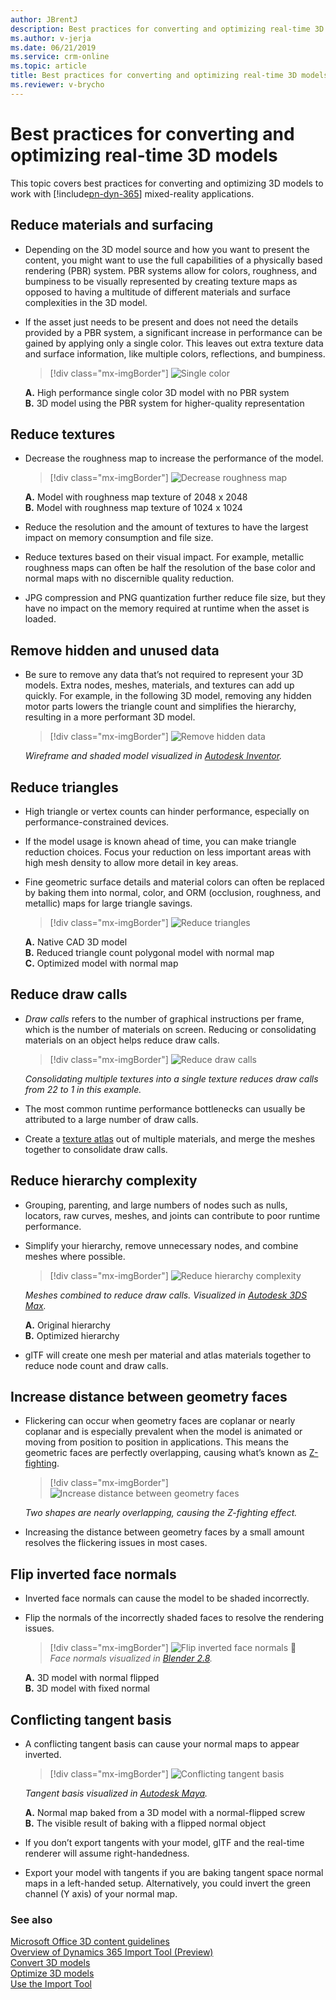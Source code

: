 ```yaml
---
author: JBrentJ
description: Best practices for converting and optimizing real-time 3D models for use with Dynamics 365 mixed-reality applications
ms.author: v-jerja
ms.date: 06/21/2019
ms.service: crm-online
ms.topic: article
title: Best practices for converting and optimizing real-time 3D models
ms.reviewer: v-brycho
---
```


# Best practices for converting and optimizing real-time 3D models

This topic covers best practices for converting and optimizing 3D models to work with [!include[pn-dyn-365](../includes/pn-dyn-365.md)] mixed-reality applications.

## Reduce materials and surfacing

- Depending on the 3D model source and how you want to present the content, you might want to use the full capabilities of a physically based rendering (PBR) system. PBR systems allow for colors, roughness, and bumpiness to be visually represented by creating texture maps as opposed to having a multitude of different materials and surface complexities in the 3D model.

- If the asset just needs to be present and does not need the details provided by a PBR system, a significant increase in performance can be gained by applying only a single color. This leaves out extra texture data and surface information, like multiple colors, reflections, and bumpiness.

   > [!div class="mx-imgBorder"]
   > ![Single color](media/PBR.PNG "Single color") 

   **A.**	High performance single color 3D model with no PBR system<br>
   **B.**	3D model using the PBR system for higher-quality representation

## Reduce textures

- Decrease the roughness map to increase the performance of the model.

   > [!div class="mx-imgBorder"]
   > ![Decrease roughness map](media/roughness-map.PNG "Decrease roughness map") 

   **A.**	Model with roughness map texture of 2048 x 2048<br>
   **B.**	Model with roughness map texture of 1024 x 1024

- Reduce the resolution and the amount of textures to have the largest impact on memory consumption and file size.

- Reduce textures based on their visual impact. For example, metallic roughness maps can often be half the resolution of the base color and normal maps with no discernible quality reduction.

- JPG compression and PNG quantization further reduce file size, but they have no impact on the memory required at runtime when the asset is loaded.

## Remove hidden and unused data

- Be sure to remove any data that’s not required to represent your 3D models. Extra nodes, meshes, materials, and textures can add up quickly. For example, in the following 3D model, removing any hidden motor parts lowers the triangle count and simplifies the hierarchy, resulting in a more performant 3D model.

   > [!div class="mx-imgBorder"]
   > ![Remove hidden data](media/remove-hidden-data.PNG "Remove hidden data") 

   *Wireframe and shaded model visualized in [Autodesk Inventor](https://aka.ms/AutodeskInventorSoftware).*

## Reduce triangles

- High triangle or vertex counts can hinder performance, especially on performance-constrained devices.

- If the model usage is known ahead of time, you can make triangle reduction choices. Focus your reduction on less important areas with high mesh density to allow more detail in key areas.

- Fine geometric surface details and material colors can often be replaced by baking them into normal, color, and ORM (occlusion, roughness, and metallic) maps for large triangle savings.

   > [!div class="mx-imgBorder"]
   > ![Reduce triangles](media/reduce-triangles.PNG "Reduce triangles") 

   **A.**	Native CAD 3D model<br>
   **B.**	Reduced triangle count polygonal model with normal map<br>
   **C.**	Optimized model with normal map

## Reduce draw calls

- *Draw calls* refers to the number of graphical instructions per frame, which is the number of materials on screen. Reducing or consolidating materials on an object helps reduce draw calls.

   > [!div class="mx-imgBorder"]
   > ![Reduce draw calls](media/reduce-draw-calls.PNG "Reduce draw calls") 

   *Consolidating multiple textures into a single texture reduces draw calls from 22 to 1 in this example.*

- The most common runtime performance bottlenecks can usually be attributed to a large number of draw calls. 

- Create a [texture atlas](https://aka.ms/TextureAtlas) out of multiple materials, and merge the meshes together to consolidate draw calls.

## Reduce hierarchy complexity

- Grouping, parenting, and large numbers of nodes such as nulls, locators, raw curves, meshes, and joints can contribute to poor runtime performance.

- Simplify your hierarchy, remove unnecessary nodes, and combine meshes where possible.

   > [!div class="mx-imgBorder"]
   > ![Reduce hierarchy complexity](media/reduce-hierarchy.PNG "Reduce hierarchy complexity") 

   *Meshes combined to reduce draw calls. Visualized in [Autodesk 3DS Max](https://aka.ms/3dsMax).*

   **A.**	Original hierarchy<br>
   **B.**	Optimized hierarchy

- glTF will create one mesh per material and atlas materials together to reduce node count and draw calls.

## Increase distance between geometry faces

- Flickering can occur when geometry faces are coplanar or nearly coplanar and is especially prevalent when the model is animated or moving from position to position in applications. This means the geometric faces are perfectly overlapping, causing what’s known as [Z-fighting](https://aka.ms/Zfighting).

   > [!div class="mx-imgBorder"]
   > ![Increase distance between geometry faces](media/geometry-faces.PNG "Increase distance between geometry faces") 
 
   *Two shapes are nearly overlapping, causing the Z-fighting effect.*

- Increasing the distance between geometry faces by a small amount resolves the flickering issues in most cases.

## Flip inverted face normals

- Inverted face normals can cause the model to be shaded incorrectly.

- Flip the normals of the incorrectly shaded faces to resolve the rendering issues.

   > [!div class="mx-imgBorder"]
   > ![Flip inverted face normals](media/inverted-face-normals.PNG "Flip inverted face normals") 
	 
   *Face normals visualized in [Blender 2.8](https://aka.ms/blender2.8).*

   **A.**	3D model with normal flipped<br>
   **B.**	3D model with fixed normal

## Conflicting tangent basis

- A conflicting tangent basis can cause your normal maps to appear inverted.

   > [!div class="mx-imgBorder"]
   > ![Conflicting tangent basis](media/conflicting-tangent-basis.PNG "Conflicting tangent basis") 

   *Tangent basis visualized in [Autodesk Maya](https://aka.ms/autodeskMaya).*

   **A.**	Normal map baked from a 3D model with a normal-flipped screw<br>
   **B.**	The visible result of baking with a flipped normal object

- If you don’t export tangents with your model, glTF and the real-time renderer will assume right-handedness.

- Export your model with tangents if you are baking tangent space normal maps in a left-handed setup. Alternatively, you could invert the green channel (Y axis) of your normal map.

### See also

[Microsoft Office 3D content guidelines](https://aka.ms/Office3Dcontent)<br>
[Overview of Dynamics 365 Import Tool (Preview)](index.md)<br>
[Convert 3D models](convert-models.md)<br>
[Optimize 3D models](optimize-models.md)<br>
[Use the Import Tool](import-tool.md)





